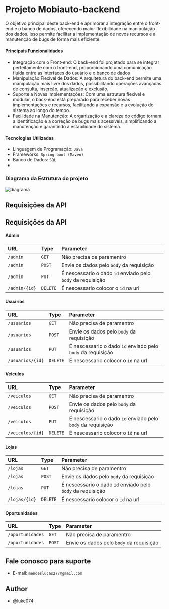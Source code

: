 
# Projeto Mobiauto-backend

O objetivo principal deste back-end é aprimorar a integração entre o front-end e o banco de dados, oferecendo maior flexibilidade na manipulação dos dados. Isso permite facilitar a implementação de novos recursos e a manutenção de bugs de forma mais eficiente.

#### Principais Funcionalidades

- Integração com o Front-end: O back-end foi projetado para se integrar perfeitamente com o front-end, proporcionando uma comunicação fluida entre as interfaces do usuário e o banco de dados
- Manipulação Flexível de Dados: A arquitetura do back-end permite uma manipulação mais livre dos dados, possibilitando operações avançadas de consulta, inserção, atualização e exclusão.
- Suporte a Novas Implementações: Com uma estrutura flexível e modular, o back-end está preparado para receber novas implementações e recursos, facilitando a expansão e a evolução do sistema ao longo do tempo.
- Facilidade na Manutenção: A organização e a clareza do código tornam a identificação e a correção de bugs mais acessíveis, simplificando a manutenção e garantindo a estabilidade do sistema.

#### Tecnologias Utilizadas

- Linguagem de Programação: `Java`
- Frameworks: `Spring boot (Maven)`
- Banco de Dados: `SQL`
- 
### Diagrama da Estrutura do projeto
![diagrama](https://github.com/Luke074/mobiauto-backend-interview/assets/68557804/17e9bb88-d90b-481a-ae44-fe9654159410)

## Requisições da API


## Requisições da API

#### Admin
| URL | Type  | Parameter |
|:----- | :-------- | :------- |
| `/admin` | `GET` | Não precisa de paramentro| 
| `/admin` | `POST` | Envie os dados pelo `body` da requisição| 
| `/admin` | `PUT` | É nescessario o dado `id` enviado pelo `body` da requisição| 
| `/admin/{id}` | `DELETE` | É nescessario colocor o `id` na url| 

#### Usuarios
| URL | Type  | Parameter |
|:----- | :-------- | :------- |
| `/usuarios` | `GET` | Não precisa de paramentro| 
| `/usuarios` | `POST` | Envie os dados pelo `body` da requisição| 
| `/usuarios` | `PUT` | É nescessario o dado `id` enviado pelo `body` da requisição| 
| `/usuarios/{id}` | `DELETE` | É nescessario colocor o `id` na url| 

#### Veiculos
| URL | Type  | Parameter |
|:----- | :-------- | :------- |
| `/veiculos` | `GET` | Não precisa de paramentro| 
| `/veiculos` | `POST` | Envie os dados pelo `body` da requisição| 
| `/veiculos` | `PUT` | É nescessario o dado `id` enviado pelo `body` da requisição| 
| `/veiculos/{id}` | `DELETE` | É nescessario colocor o `id` na url| 

#### Lojas
| URL | Type  | Parameter |
|:----- | :-------- | :------- |
| `/lojas` | `GET` | Não precisa de paramentro| 
| `/lojas` | `POST` | Envie os dados pelo `body` da requisição| 
| `/lojas` | `PUT` | É nescessario o dado `id` enviado pelo `body` da requisição| 
| `/lojas/{id}` | `DELETE` | É nescessario colocor o `id` na url| 

#### Oportunidades
| URL | Type  | Parameter |
|:----- | :-------- | :------- |
| `/oportunidades` | `GET` | Não precisa de paramentro| 
| `/oportunidades` | `POST` | Envie os dados pelo `body` da requisição|

## Fale conosco para suporte

- E-mail: `mendeslucas277@gmail.com`

## Author
- [@luke074](https://github.com/Luke074/)

